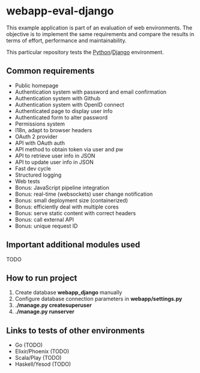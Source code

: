 # webapp-eval-django

This example application is part of an evaluation of web environments. The objective is to implement the same requirements and compare the results in terms of effort, performance and maintainability.

This particular repository tests the [Python](https://www.python.org/)/[Django](https://www.djangoproject.com/) environment.

## Common requirements

- Public homepage
- Authentication system with password and email confirmation
- Authentication system with Github
- Authentication system with OpenID connect
- Authenticated page to display user info
- Authenticated form to alter password
- Permissions system
- I18n, adapt to browser headers
- OAuth 2 provider
- API with OAuth auth
- API method to obtain token via user and pw
- API to retrieve user info in JSON
- API to update user info in JSON
- Fast dev cycle
- Structured logging
- Web tests
- Bonus: JavaScript pipeline integration
- Bonus: real-time (websockets) user change notification
- Bonus: small deployment size (containerized)
- Bonus: efficiently deal with multiple cores
- Bonus: serve static content with correct headers
- Bonus: call external API
- Bonus: unique request ID

## Important additional modules used

TODO

## How to run project

1. Create database __webapp_django__ manually
1. Configure database connection parameters in __webapp/settings.py__
1. __./manage.py createsuperuser__
1. __./manage.py runserver__

## Links to tests of other environments

- Go (TODO)
- Elixir/Phoenix (TODO)
- Scala/Play (TODO)
- Haskell/Yesod (TODO)